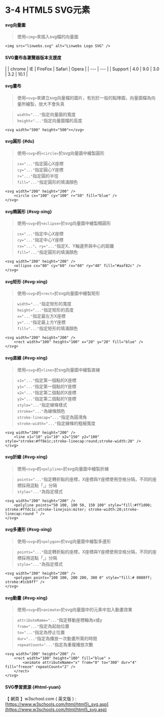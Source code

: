 # 3-4 HTML5 SVG元素

#### svg向量圖

> 使用`<img>`來插入svg檔的向量圖

```markup
<img src="linwebs.svg" alt="Linwebs Logo SVG" />
```



#### SVG畫布各瀏覽器版本支援度

|  | chrome | IE | FireFox | Safari | Opera |
| --- | --- |
| Support | 4.0 | 9.0 | 3.0 | 3.2 | 10.1 |



#### svg畫布

> 使用`<svg>`來建立svg向量檔的圖片，有別於一般的點陣圖，向量圖檔為向量所繪製，放大不會失真

> `width="..."`指定向量圖的寬度  
> `height="..."`指定向量圖檔的高度

```markup
<svg width="500" height="500"></svg>
```



#### svg圓形 {#du}

> 使用`<svg>`的`<circle>`於svg向量圖中繪製圓形

> `cx="..."`指定圓心X座標  
> `cy="..."`指定圓心Y座標  
> `r="..."`指定圓的半徑  
> `fill="..."`指定圓形的填滿顏色

```markup
<svg width="200" height="200" />
    <circle cx="100" cy="100" r="50" fill="blue" />
</svg>
```



#### svg橢圓形 {#svg-xing}

> 使用`<svg>`的`<eclipse>`於svg向量圖中繪製橢圓形

> `cx="..."`指定中心X座標  
> `cy="..."`指定中心Y座標  
> `rx="..."`、`ry="..."`指定X、Y軸邊界與中心的距離  
> `fill="..."`指定圓形的填滿顏色

```markup
<svg width="200" height="200" />
    <ellipse cx="80" cy="60" rx="60" ry="40" fill="#aaf82c" />
</svg>
```



#### svg矩形 {#svg-xing}

> 使用`<svg>`的`<rect>`於svg向量圖中繪製矩形

> `width="..."`指定矩形的寬度  
> `height="..."`指定矩形的高度  
> `x="..."`指定最左方X座標  
> `y="..."`指定最上方Y座標  
> `fill="..."`指定矩形的填滿顏色

```markup
<svg width="200" height="200" />
    <rect width="100" height="100" x="20" y="20" fill="blue" />
</svg>
```



#### svg直線 {#svg-xing}

> 使用`<svg>`的`<line>`於svg向量圖中繪製直線

> `x1="..."`指定第一個點的X座標  
> `y1="..."`指定第一個點的Y座標  
> `x2="..."`指定第二個點的X座標  
> `y2="..."`指定第二個點的Y座標  
> `style="..."`指定線條樣式  
> `stroke="..."`為線條顏色  
> `stroke-linecap="..."`指定為圓滑角  
> `stroke-width="..."`指定線條的粗細寬度

```markup
<svg width="200" height="200" />
    <line x1="10" y1="10" x2="150" y2="100" style="stroke:#ff8e1c;stroke-linecap:round;stroke-width:20" />
</svg>
```



#### svg折線 {#svg-xing}

> 使用`<svg>`的`<polyline>`於svg向量圖中繪製折線

> `points="..."`指定轉折點的座標，X座標與Y座標使用空格分隔，不同的座標採用逗點「,」分隔  
> `style="..."`為指定樣式

```markup
<svg width="200" height="200" />
    <polyline points="50 100, 100 50, 150 100" style="fill:#ff1d00; stroke:#ffdc1c;stroke-linejoin:miter; stroke-width:20;stroke-linecap:round " />
</svg>
```



#### svg多邊形 {#svg-xing}

> 使用`<svg>`的`<polygon>`於svg向量圖中繪製多邊形

> `points="..."`指定轉折點的座標，X座標與Y座標使用空格分隔，不同的座標採用逗點「,」分隔  
> `style="..."`為指定樣式

```markup
<svg width="200" height="200" />
    <polygon points="100 100, 200 200, 300 0" style="fill:# 0080ff; stroke:#1cb9ff" />
</svg>
```



#### svg動畫 {#svg-xing}

> 使用`<svg>`的`<animate>`於svg向量圖中的元素中加入動畫效果

> `attributeName="..."`指定移動座標軸為x或y  
> `from="..."`指定為起始位置  
> `to="..."`指定為停止位置  
> `dur="..."`指定為播放一次動畫所需的時間  
> `repeatCount="..."`指定為重複播放次數

```markup
<svg width="200" height="200" />
    <rect width="100" height="100" fill="blue" >
        <animate attributeName="x" from="0" to="300" dur="4" fill="freeze" repeatCount="2" />
    </rect>
</svg>
```



#### SVG學習資源 {#html-yuan}

【 網頁 】w3school.com \( 英文版 \) :[https://www.w3schools.com/html/html5\_svg.asp](https://www.w3schools.com/html/html5_svg.asp)

